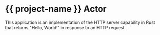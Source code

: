 # {{ project-name }} Actor

This application is an implementation of the HTTP server capability in Rust that returns "Hello, World!" in response to an HTTP request.
